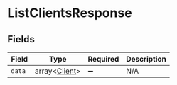 # ListClientsResponse


## Fields

| Field                                          | Type                                           | Required                                       | Description                                    |
| ---------------------------------------------- | ---------------------------------------------- | ---------------------------------------------- | ---------------------------------------------- |
| `data`                                         | array<[Client](../../models/shared/Client.md)> | :heavy_minus_sign:                             | N/A                                            |